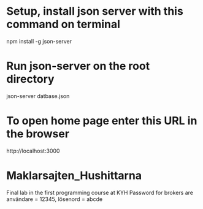 # Setup, install json server with this command on terminal
npm install -g json-server

# Run json-server on the root directory
json-server datbase.json

# To open home page enter this URL in the browser
  http://localhost:3000

# Maklarsajten_Hushittarna
Final lab in the first programming course at KYH
Password for brokers are användare = 12345, lösenord = abcde
